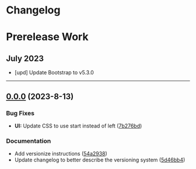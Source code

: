 # Changelog

# Prerelease Work
## July 2023
* [upd] Update Bootstrap to v5.3.0

---

<a name="0.0.0"></a>
## [0.0.0](https://www.github.com/WeirdBeardDev/PillarsOfCreation/releases/tag/v0.0.0) (2023-8-13)

### Bug Fixes

* **UI:** Update CSS to use start instead of left ([7b276bd](https://www.github.com/WeirdBeardDev/PillarsOfCreation/commit/7b276bd6cd33c05dd5d03b69f2c0a7cddba38ffe))

### Documentation

* Add versionize instructions ([54a2938](https://www.github.com/WeirdBeardDev/PillarsOfCreation/commit/54a2938c148e71c8d47d4abf5c55f7a5e1c339ae))
* Update changelog to better describe the versioning system ([5d46bb4](https://www.github.com/WeirdBeardDev/PillarsOfCreation/commit/5d46bb499777a81af19e53ab9a2d4c40669ebf2a))

